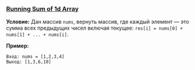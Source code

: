 ### **[Running Sum of 1d Array](https://leetcode.com/problems/running-sum-of-1d-array/)**

**Условие:**
Дан массив `nums`, вернуть массив, где каждый элемент — это сумма всех предыдущих чисел включая текущее:
`res[i] = nums[0] + nums[1] + ... + nums[i]`.

**Пример:**

```
Вход: nums = [1,2,3,4]  
Выход: [1,3,6,10]
```

